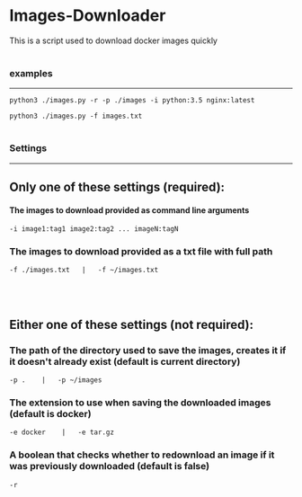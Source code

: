 # Images-Downloader
This is a script used to download docker images quickly
</br>
</br>

### **examples**
---
`python3 ./images.py -r -p ./images -i python:3.5 nginx:latest`
</br>

`python3 ./images.py -f images.txt`
</br>
</br>

### **Settings**
---

## Only one of these settings (required):
#### The images to download provided as command line arguments
    -i image1:tag1 image2:tag2 ... imageN:tagN
    
### The images to download provided as a txt file with full path 
    -f ./images.txt   |   -f ~/images.txt
</br>
</br>

## Either one of these settings (not required):
### The path of the directory used to save the images, creates it if it doesn't already exist (default is current directory)
    -p .    |   -p ~/images
### The extension to use when saving the downloaded images (default is docker)
    -e docker    |   -e tar.gz
### A boolean that checks whether to redownload an image if it was previously downloaded (default is false)
    -r


